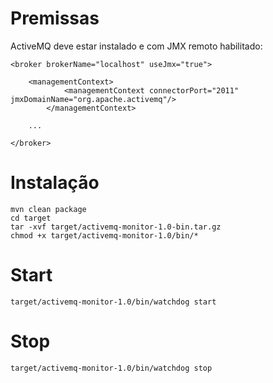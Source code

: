 
Premissas
============

ActiveMQ deve estar instalado e com JMX remoto habilitado:

	<broker brokerName="localhost" useJmx="true">

	    <managementContext>
                <managementContext connectorPort="2011" jmxDomainName="org.apache.activemq"/>
            </managementContext>

	    ... 

	</broker>



Instalação
============
	
	mvn clean package
	cd target
	tar -xvf target/activemq-monitor-1.0-bin.tar.gz
	chmod +x target/activemq-monitor-1.0/bin/*

Start
============

	target/activemq-monitor-1.0/bin/watchdog start

Stop
============

	target/activemq-monitor-1.0/bin/watchdog stop
